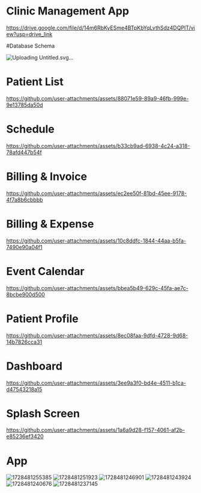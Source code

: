 # Clinic Management App

https://drive.google.com/file/d/14m6RbKyESme4BTpKbYqLvthSdz4DQPIT/view?usp=drive_link

#Database Schema

![Uploading Untitled.svg…]()


# Patient List

https://github.com/user-attachments/assets/88071e59-89a9-46fb-999e-9e13785da50d

# Schedule

https://github.com/user-attachments/assets/b33cb9ad-6938-4c24-a318-78afd447b54f

# Billing & Invoice

https://github.com/user-attachments/assets/ec2ee50f-81bd-45ee-9178-4f7a8b6cbbbb

# Billing & Expense

https://github.com/user-attachments/assets/10c8ddfc-1844-44aa-b5fa-7490e90a04f1

# Event Calendar

https://github.com/user-attachments/assets/bbea5b49-629c-45fa-ae7c-8bcbe900d500

# Patient Profile

https://github.com/user-attachments/assets/8ec08faa-9dfd-4728-9d68-14b7826cca31

# Dashboard

https://github.com/user-attachments/assets/3ee9a3f0-bd4e-4511-b1ca-d47543218a15

# Splash Screen

https://github.com/user-attachments/assets/1a6a9d28-f157-4061-af2b-e85236ef3420

# App

![1728481255385](https://github.com/user-attachments/assets/261b4a13-af2b-40ec-b00d-86aff9ba7d85)
![1728481251923](https://github.com/user-attachments/assets/dd70e734-70bb-4019-ae1f-f27f4e4b80af)
![1728481246901](https://github.com/user-attachments/assets/08a225c4-d980-41c5-9baa-c3eb9aa953a4)
![1728481243924](https://github.com/user-attachments/assets/cacdb553-3fd8-4378-ab34-e01286fa7331)
![1728481240676](https://github.com/user-attachments/assets/b859dafd-ff89-4db6-a1db-293231e7c60b)
![1728481237145](https://github.com/user-attachments/assets/00c9f793-cace-436b-a1a6-6e2ee4c5c7eb)
